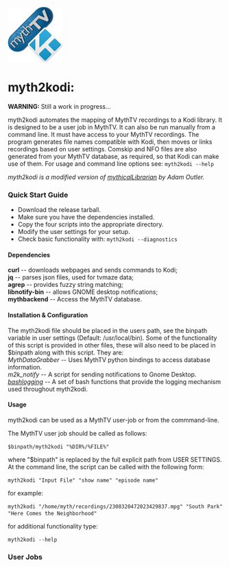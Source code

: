 ![myth2kodi icon](myth2kodi.png)
# myth2kodi:

**WARNING:** Still a work in progress...

myth2kodi automates the mapping of MythTV recordings to a Kodi library.
It is designed to be a user job in MythTV. It can also be run manually from
a command line. It must have access to your MythTV recordings. The program
generates file names compatible with Kodi, then moves or links recordings
based on user settings. Comskip and NFO files are also generated from your
MythTV database, as required, so that Kodi can make use of them.
For usage and command line options see: `myth2kodi --help`

*myth2kodi is a modified version of [mythicalLibrarian](https://github.com/adamoutler/mythicallibrarian) by Adam Outler.*

### Quick Start Guide
  + Download the release tarball.
  + Make sure you have the dependencies installed.
  + Copy the four scripts into the appropriate directory.
  + Modify the user settings for your setup.
  + Check basic functionality with: `myth2kodi --diagnostics`

#### Dependencies
**curl** -- downloads webpages and sends commands to Kodi;  
**jq** -- parses json files, used for tvmaze data;  
**agrep** -- provides fuzzy string matching;  
**libnotify-bin** -- allows GNOME desktop notifications;  
**mythbackend** -- Access the MythTV database.  

#### Installation & Configuration
The myth2kodi file should be placed in the users path, see the binpath
variable in user settings (Default: /usr/local/bin). Some of the
functionality of this script is provided in other files, these will also
need to be placed in $binpath along with this script. They are:  
*MythDataGrabber* -- Uses MythTV python bindings to access database information.  
*m2k_notify* -- A script for sending notifications to Gnome Desktop.  
[*bashlogging*](https://github.com/stuart-knock/bash-tools/blob/master/bashlogging) -- A set of bash functions that provide the logging mechanism
               used throughout myth2kodi.

#### Usage
myth2kodi can be used as a MythTV user-job or from the commmand-line.

The MythTV user job should be called as follows:

    $binpath/myth2kodi "%DIR%/%FILE%"

where "$binpath" is replaced by the full explicit path from USER SETTINGS.
At the command line, the script can be called with the following form:
    
    myth2kodi "Input File" "show name" "episode name"

for example:

    myth2kodi "/home/myth/recordings/2308320472023429837.mpg" "South Park" "Here Comes the Neighborhood"

for additional functionality type:
    
    myth2kodi --help

### User Jobs
